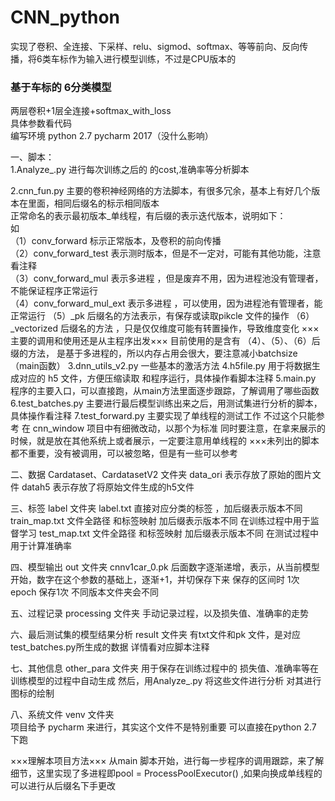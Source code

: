 # CNN_python

实现了卷积、全连接、下采样、relu、sigmod、softmax、等等前向、反向传播，将6类车标作为输入进行模型训练，不过是CPU版本的

### 基于车标的 6分类模型  
两层卷积+1层全连接+softmax_with_loss  
具体参数看代码  
编写环境  python 2.7   pycharm 2017（没什么影响）  

一、脚本：  
1.Analyze_.py  进行每次训练之后的  的cost,准确率等分析脚本 
 
2.cnn_fun.py        主要的卷积神经网络的方法脚本，有很多冗余，基本上有好几个版本在里面，相同后缀名的标示相同版本  
正常命名的表示最初版本_单线程，有后缀的表示迭代版本，说明如下：  
如   
（1）conv_forward   标示正常版本，及卷积的前向传播  
（2）conv_forward_test  表示测时版本，但是不一定对，可能有其他功能，注意 看注释  
（3）conv_forward_mul   表示多进程   ，但是废弃不用，因为进程池没有管理者，不能保证程序正常运行  
（4）conv_forward_mul_ext 表示多进程 ，可以使用，因为进程池有管理者，能正常运行
（5）_pk   后缀名的方法表示，有保存或读取pikcle 文件的操作
（6）_vectorized  后缀名的方法 ，只是仅仅维度可能有转置操作，导致维度变化
×××主要的调用和使用还是从主程序出发×××
目前使用的是含有 （4）、（5）、（6）后缀的方法， 是基于多进程的，所以内存占用会很大，要注意减小batchsize （main函数）
3.dnn_utils_v2.py  一些基本的激活方法 
4.h5file.py   用于将数据生成对应的  h5 文件，方便压缩读取  和程序运行，具体操作看脚本注释
5.main.py  程序的主要入口，可以直接跑，从main方法里面逐步跟踪，了解调用了哪些函数
6.test_batches.py  主要进行最后模型训练出来之后，用测试集进行分析的脚本，具体操作看注释
7.test_forward.py  主要实现了单线程的测试工作   不过这个只能参考   在 cnn_window  项目中有细微改动，以那个为标准
同时要注意，在拿来展示的时候，就是放在其他系统上或者展示，一定要注意用单线程的
×××未列出的脚本都不重要，没有被调用，可以被忽略，但是有一些可以参考

二、数据
Cardataset、CardatasetV2  文件夹
data_ori 表示存放了原始的图片文件
datah5  表示存放了将原始文件生成的h5文件

三、标签
label  文件夹
label.txt  直接对应分类的标签  ，加后缀表示版本不同
train_map.txt   文件全路径 和标签映射 加后缀表示版本不同   在训练过程中用于监督学习
test_map.txt    文件全路径 和标签映射 加后缀表示版本不同  在测试过程中用于计算准确率

四、模型输出
out 文件夹
cnnv1car_0.pk  后面数字逐渐递增，表示，从当前模型开始，数字在这个参数的基础上，逐渐+1，并切保存下来
保存的区间时 1次 epoch 保存1次
不同版本文件夹会不同

五、过程记录
processing  文件夹
手动记录过程，以及损失值、准确率的走势

六、最后测试集的模型结果分析
result 文件夹  有txt文件和pk 文件，是对应test_batches.py所生成的数据  详情看对应脚本注释

七、其他信息
other_para  文件夹
用于保存在训练过程中的 损失值、准确率等在训练模型的过程中自动生成
然后，用Analyze_.py 将这些文件进行分析  对其进行图标的绘制

八、系统文件
venv  文件夹  
项目给予  pycharm  来进行，其实这个文件不是特别重要
可以直接在python 2.7 下跑


×××理解本项目方法×××
从main 脚本开始，进行每一步程序的调用跟踪，来了解细节，这里实现了多进程即pool = ProcessPoolExecutor() ,如果向换成单线程的
可以进行从后缀名下手更改







